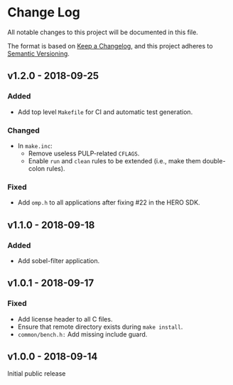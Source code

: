 # Change Log

All notable changes to this project will be documented in this file.

The format is based on [Keep a Changelog](http://keepachangelog.com/), and this project adheres to
[Semantic Versioning](http://semver.org).

## v1.2.0 - 2018-09-25

### Added
- Add top level `Makefile` for CI and automatic test generation.

### Changed
- In `make.inc`:
  - Remove useless PULP-related `CFLAGS`.
  - Enable `run` and `clean` rules to be extended (i.e., make them double-colon rules).

### Fixed
- Add `omp.h` to all applications after fixing #22 in the HERO SDK.

## v1.1.0 - 2018-09-18

### Added
- Add sobel-filter application.

## v1.0.1 - 2018-09-17

### Fixed
- Add license header to all C files.
- Ensure that remote directory exists during `make install`.
- `common/bench.h:` Add missing include guard.

## v1.0.0 - 2018-09-14

Initial public release
